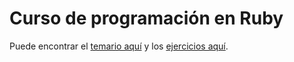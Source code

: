 # Curso de programación en Ruby

Puede encontrar el [temario aquí](./material/000-temario.md) y los [ejercicios aquí](./ejercicios).
